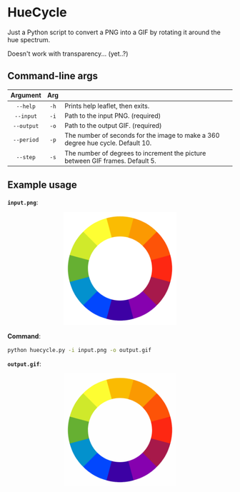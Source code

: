 # HueCycle

Just a Python script to convert a PNG into a GIF by rotating it around the hue spectrum.

Doesn't work with transparency... (yet..?)

## Command-line args

|  Argument  | Arg  |                                                              |
| :--------: | :--: | ------------------------------------------------------------ |
|  `--help`  | `-h` | Prints help leaflet, then exits.                             |
| `--input`  | `-i` | Path to the input PNG. (required)                            |
| `--output` | `-o` | Path to the output GIF. (required)                           |
| `--period` | `-p` | The number of seconds for the image to make a 360 degree hue cycle. Default 10. |
|  `--step`  | `-s` | The number of degrees to increment the picture between GIF frames. Default 5. |

## Example usage

**`input.png`**:

<div align="center"><img src="./input.png" width="50%"></div>

**Command**:

```bash
python huecycle.py -i input.png -o output.gif
```

**`output.gif`**:

<div align="center"><img src="./output.gif" width="50%"></div>



